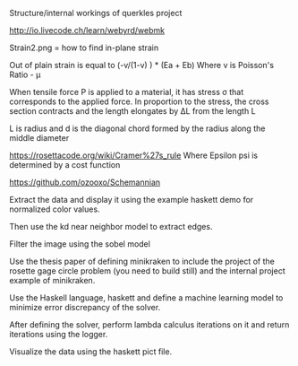Structure/internal workings of querkles project

http://io.livecode.ch/learn/webyrd/webmk

Strain2.png = how to find in-plane strain

Out of plain strain is equal to (-v/(1-v) ) * (Ea + Eb)
Where v is Poisson's Ratio - μ

When tensile force P is applied to a material, it has stress σ that corresponds to the applied force. In proportion to the stress, the cross section contracts and the length elongates by ΔL from the length L


L is radius and d is the diagonal chord formed by the radius along the middle diameter


https://rosettacode.org/wiki/Cramer%27s_rule
Where Epsilon psi is determined by a cost function



 https://github.com/ozooxo/Schemannian

Extract the data and display it using the example haskett demo for normalized color values.

Then use the kd near neighbor model to extract edges.

Filter the image using the sobel model

Use the thesis paper of defining minikraken to include the project of the rosette gage circle problem (you need to build still) and the internal project example of minikraken. 

Use the Haskell language, haskett and define a machine learning model to minimize error discrepancy of the solver.


After defining the solver, perform lambda calculus iterations on it and return iterations using the logger. 

Visualize the data using the haskett pict file.

